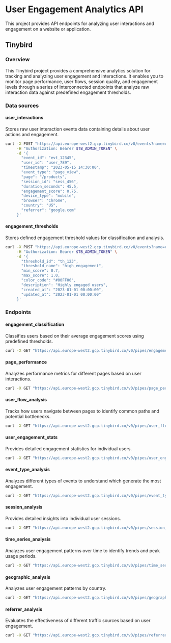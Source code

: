# User Engagement Analytics API

This project provides API endpoints for analyzing user interactions and engagement on a website or application.

## Tinybird

### Overview

This Tinybird project provides a comprehensive analytics solution for tracking and analyzing user engagement and interactions. It enables you to monitor page performance, user flows, session quality, and engagement levels through a series of interconnected endpoints that analyze raw interaction data against predefined engagement thresholds.

### Data sources

#### user_interactions

Stores raw user interaction events data containing details about user actions and engagement.

```bash
curl -X POST "https://api.europe-west2.gcp.tinybird.co/v0/events?name=user_interactions" \
     -H "Authorization: Bearer $TB_ADMIN_TOKEN" \
     -d '{
       "event_id": "evt_12345",
       "user_id": "user_789",
       "timestamp": "2023-05-15 14:30:00",
       "event_type": "page_view",
       "page": "/products",
       "session_id": "sess_456",
       "duration_seconds": 45.5,
       "engagement_score": 0.75,
       "device_type": "mobile",
       "browser": "Chrome",
       "country": "US",
       "referrer": "google.com"
     }'
```

#### engagement_thresholds

Stores defined engagement threshold values for classification and analysis.

```bash
curl -X POST "https://api.europe-west2.gcp.tinybird.co/v0/events?name=engagement_thresholds" \
     -H "Authorization: Bearer $TB_ADMIN_TOKEN" \
     -d '{
       "threshold_id": "th_123",
       "threshold_name": "high_engagement",
       "min_score": 0.7,
       "max_score": 1.0,
       "color_code": "#00FF00",
       "description": "Highly engaged users",
       "created_at": "2023-01-01 00:00:00",
       "updated_at": "2023-01-01 00:00:00"
     }'
```

### Endpoints

#### engagement_classification

Classifies users based on their average engagement scores using predefined thresholds.

```bash
curl -X GET "https://api.europe-west2.gcp.tinybird.co/v0/pipes/engagement_classification.json?token=$TB_ADMIN_TOKEN&start_date=2023-01-01%2000:00:00&end_date=2023-12-31%2023:59:59&limit=50"
```

#### page_performance

Analyzes performance metrics for different pages based on user interactions.

```bash
curl -X GET "https://api.europe-west2.gcp.tinybird.co/v0/pipes/page_performance.json?token=$TB_ADMIN_TOKEN&start_date=2023-01-01%2000:00:00&end_date=2023-12-31%2023:59:59&page=/products"
```

#### user_flow_analysis

Tracks how users navigate between pages to identify common paths and potential bottlenecks.

```bash
curl -X GET "https://api.europe-west2.gcp.tinybird.co/v0/pipes/user_flow_analysis.json?token=$TB_ADMIN_TOKEN&start_date=2023-01-01%2000:00:00&end_date=2023-12-31%2023:59:59&from_page=/home&to_page=/products&limit=20"
```

#### user_engagement_stats

Provides detailed engagement statistics for individual users.

```bash
curl -X GET "https://api.europe-west2.gcp.tinybird.co/v0/pipes/user_engagement_stats.json?token=$TB_ADMIN_TOKEN&user_id=user_123&start_date=2023-01-01%2000:00:00&end_date=2023-12-31%2023:59:59"
```

#### event_type_analysis

Analyzes different types of events to understand which generate the most engagement.

```bash
curl -X GET "https://api.europe-west2.gcp.tinybird.co/v0/pipes/event_type_analysis.json?token=$TB_ADMIN_TOKEN&start_date=2023-01-01%2000:00:00&end_date=2023-12-31%2023:59:59&event_type=click"
```

#### session_analysis

Provides detailed insights into individual user sessions.

```bash
curl -X GET "https://api.europe-west2.gcp.tinybird.co/v0/pipes/session_analysis.json?token=$TB_ADMIN_TOKEN&session_id=sess_456&start_date=2023-01-01%2000:00:00&end_date=2023-12-31%2023:59:59"
```

#### time_series_analysis

Analyzes user engagement patterns over time to identify trends and peak usage periods.

```bash
curl -X GET "https://api.europe-west2.gcp.tinybird.co/v0/pipes/time_series_analysis.json?token=$TB_ADMIN_TOKEN&start_date=2023-01-01%2000:00:00&end_date=2023-01-07%2023:59:59&event_type=page_view"
```

#### geographic_analysis

Analyzes user engagement patterns by country.

```bash
curl -X GET "https://api.europe-west2.gcp.tinybird.co/v0/pipes/geographic_analysis.json?token=$TB_ADMIN_TOKEN&start_date=2023-01-01%2000:00:00&end_date=2023-12-31%2023:59:59&country=US"
```

#### referrer_analysis

Evaluates the effectiveness of different traffic sources based on user engagement.

```bash
curl -X GET "https://api.europe-west2.gcp.tinybird.co/v0/pipes/referrer_analysis.json?token=$TB_ADMIN_TOKEN&start_date=2023-01-01%2000:00:00&end_date=2023-12-31%2023:59:59&referrer=google.com"
```
